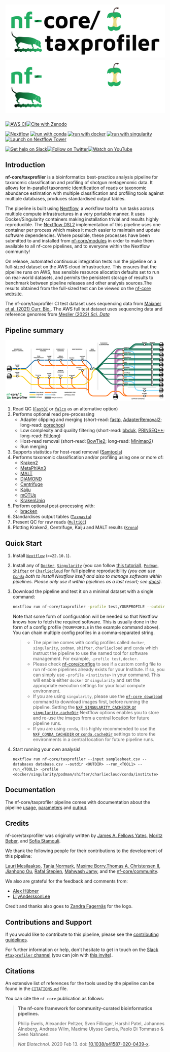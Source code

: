 # ![nf-core/taxprofiler](docs/images/nf-core-taxprofiler_logo_custom_light.png#gh-light-mode-only) ![nf-core/taxprofiler](docs/images/nf-core-taxprofiler_logo_custom_dark.png#gh-dark-mode-only)

[![AWS CI](https://img.shields.io/badge/CI%20tests-full%20size-FF9900?labelColor=000000&logo=Amazon%20AWS)](https://nf-co.re/taxprofiler/results)[![Cite with Zenodo](http://img.shields.io/badge/DOI-10.5281/zenodo.XXXXXXX-1073c8?labelColor=000000)](https://doi.org/10.5281/zenodo.XXXXXXX)

[![Nextflow](https://img.shields.io/badge/nextflow%20DSL2-%E2%89%A522.10.1-23aa62.svg)](https://www.nextflow.io/)
[![run with conda](http://img.shields.io/badge/run%20with-conda-3EB049?labelColor=000000&logo=anaconda)](https://docs.conda.io/en/latest/)
[![run with docker](https://img.shields.io/badge/run%20with-docker-0db7ed?labelColor=000000&logo=docker)](https://www.docker.com/)
[![run with singularity](https://img.shields.io/badge/run%20with-singularity-1d355c.svg?labelColor=000000)](https://sylabs.io/docs/)
[![Launch on Nextflow Tower](https://img.shields.io/badge/Launch%20%F0%9F%9A%80-Nextflow%20Tower-%234256e7)](https://tower.nf/launch?pipeline=https://github.com/nf-core/taxprofiler)

[![Get help on Slack](http://img.shields.io/badge/slack-nf--core%20%23taxprofiler-4A154B?labelColor=000000&logo=slack)](https://nfcore.slack.com/channels/taxprofiler)[![Follow on Twitter](http://img.shields.io/badge/twitter-%40nf__core-1DA1F2?labelColor=000000&logo=twitter)](https://twitter.com/nf_core)[![Watch on YouTube](http://img.shields.io/badge/youtube-nf--core-FF0000?labelColor=000000&logo=youtube)](https://www.youtube.com/c/nf-core)

## Introduction

**nf-core/taxprofiler** is a bioinformatics best-practice analysis pipeline for taxonomic classification and profiling of shotgun metagenomic data. It allows for in-parallel taxonomic identification of reads or taxonomic abundance estimation with multiple classification and profiling tools against multiple databases, produces standardised output tables.

The pipeline is built using [Nextflow](https://www.nextflow.io), a workflow tool to run tasks across multiple compute infrastructures in a very portable manner. It uses Docker/Singularity containers making installation trivial and results highly reproducible. The [Nextflow DSL2](https://www.nextflow.io/docs/latest/dsl2.html) implementation of this pipeline uses one container per process which makes it much easier to maintain and update software dependencies. Where possible, these processes have been submitted to and installed from [nf-core/modules](https://github.com/nf-core/modules) in order to make them available to all nf-core pipelines, and to everyone within the Nextflow community!

On release, automated continuous integration tests run the pipeline on a full-sized dataset on the AWS cloud infrastructure. This ensures that the pipeline runs on AWS, has sensible resource allocation defaults set to run on real-world datasets, and permits the persistent storage of results to benchmark between pipeline releases and other analysis sources.The results obtained from the full-sized test can be viewed on the [nf-core website](https://nf-co.re/taxprofiler/results).

The nf-core/taxprofiler CI test dataset uses sequencing data from [Maixner et al. (2021) Curr. Bio.](https://doi.org/10.1016/j.cub.2021.09.031). The AWS full test dataset uses sequencing data and reference genomes from [Meslier (2022) _Sci. Data_](https://doi.org/10.1038/s41597-022-01762-z)

## Pipeline summary

![](docs/images/taxprofiler_tube.png)

1. Read QC ([`FastQC`](https://www.bioinformatics.babraham.ac.uk/projects/fastqc/) or [`falco`](https://github.com/smithlabcode/falco) as an alternative option)
2. Performs optional read pre-processing
   - Adapter clipping and merging (short-read: [fastp](https://github.com/OpenGene/fastp), [AdapterRemoval2](https://github.com/MikkelSchubert/adapterremoval); long-read: [porechop](https://github.com/rrwick/Porechop))
   - Low complexity and quality filtering (short-read: [bbduk](https://jgi.doe.gov/data-and-tools/software-tools/bbtools/), [PRINSEQ++](https://github.com/Adrian-Cantu/PRINSEQ-plus-plus); long-read: [Filtlong](https://github.com/rrwick/Filtlong))
   - Host-read removal (short-read: [BowTie2](http://bowtie-bio.sourceforge.net/bowtie2/); long-read: [Minimap2](https://github.com/lh3/minimap2))
   - Run merging
3. Supports statistics for host-read removal ([Samtools](http://www.htslib.org/))
4. Performs taxonomic classification and/or profiling using one or more of:
   - [Kraken2](https://ccb.jhu.edu/software/kraken2/)
   - [MetaPhlAn3](https://huttenhower.sph.harvard.edu/metaphlan/)
   - [MALT](https://uni-tuebingen.de/fakultaeten/mathematisch-naturwissenschaftliche-fakultaet/fachbereiche/informatik/lehrstuehle/algorithms-in-bioinformatics/software/malt/)
   - [DIAMOND](https://github.com/bbuchfink/diamond)
   - [Centrifuge](https://ccb.jhu.edu/software/centrifuge/)
   - [Kaiju](https://kaiju.binf.ku.dk/)
   - [mOTUs](https://motu-tool.org/)
   - [KrakenUniq](https://github.com/fbreitwieser/krakenuniq)
5. Perform optional post-processing with:
   - [bracken](https://ccb.jhu.edu/software/bracken/)
6. Standardises output tables ([`Taxpasta`](https://taxpasta.readthedocs.io))
7. Present QC for raw reads ([`MultiQC`](http://multiqc.info/))
8. Plotting Kraken2, Centrifuge, Kaiju and MALT results ([`Krona`](https://hpc.nih.gov/apps/kronatools.html))

## Quick Start

1. Install [`Nextflow`](https://www.nextflow.io/docs/latest/getstarted.html#installation) (`>=22.10.1`).

2. Install any of [`Docker`](https://docs.docker.com/engine/installation/), [`Singularity`](https://www.sylabs.io/guides/3.0/user-guide/) (you can follow [this tutorial](https://singularity-tutorial.github.io/01-installation/)), [`Podman`](https://podman.io/), [`Shifter`](https://nersc.gitlab.io/development/shifter/how-to-use/) or [`Charliecloud`](https://hpc.github.io/charliecloud/) for full pipeline reproducibility _(you can use [`Conda`](https://conda.io/miniconda.html) both to install Nextflow itself and also to manage software within pipelines. Please only use it within pipelines as a last resort; see [docs](https://nf-co.re/usage/configuration#basic-configuration-profiles))_.

3. Download the pipeline and test it on a minimal dataset with a single command:

   ```bash
   nextflow run nf-core/taxprofiler -profile test,YOURPROFILE --outdir <OUTDIR>
   ```

   Note that some form of configuration will be needed so that Nextflow knows how to fetch the required software. This is usually done in the form of a config profile (`YOURPROFILE` in the example command above). You can chain multiple config profiles in a comma-separated string.

   > - The pipeline comes with config profiles called `docker`, `singularity`, `podman`, `shifter`, `charliecloud` and `conda` which instruct the pipeline to use the named tool for software management. For example, `-profile test,docker`.
   > - Please check [nf-core/configs](https://github.com/nf-core/configs#documentation) to see if a custom config file to run nf-core pipelines already exists for your Institute. If so, you can simply use `-profile <institute>` in your command. This will enable either `docker` or `singularity` and set the appropriate execution settings for your local compute environment.
   > - If you are using `singularity`, please use the [`nf-core download`](https://nf-co.re/tools/#downloading-pipelines-for-offline-use) command to download images first, before running the pipeline. Setting the [`NXF_SINGULARITY_CACHEDIR` or `singularity.cacheDir`](https://www.nextflow.io/docs/latest/singularity.html?#singularity-docker-hub) Nextflow options enables you to store and re-use the images from a central location for future pipeline runs.
   > - If you are using `conda`, it is highly recommended to use the [`NXF_CONDA_CACHEDIR` or `conda.cacheDir`](https://www.nextflow.io/docs/latest/conda.html) settings to store the environments in a central location for future pipeline runs.

4. Start running your own analysis!

   ```console
   nextflow run nf-core/taxprofiler --input samplesheet.csv --databases database.csv --outdir <OUTDIR> --run_<TOOL1> --run_<TOOL1> -profile <docker/singularity/podman/shifter/charliecloud/conda/institute>
   ```

## Documentation

The nf-core/taxprofiler pipeline comes with documentation about the pipeline [usage](https://nf-co.re/taxprofiler/usage), [parameters](https://nf-co.re/taxprofiler/parameters) and [output](https://nf-co.re/taxprofiler/output).

## Credits

nf-core/taxprofiler was originally written by [James A. Fellows Yates](https://github.com/jfy133), [Moritz Beber](https://github.com/Midnighter), and [Sofia Stamouli](https://github.com/sofsam).

We thank the following people for their contributions to the development of this pipeline:

[Lauri Mesilaakso](https://github.com/ljmesi), [Tanja Normark](https://github.com/talnor), [Maxime Borry](https://github.com/maxibor),[Thomas A. Christensen II](https://github.com/MillironX), [Jianhong Ou](https://github.com/jianhong), [Rafal Stepien](https://github.com/rafalstepien), [Mahwash Jamy](https://github.com/mjamy), and the [nf-core/community](https://nf-co.re/community).

We also are grateful for the feedback and comments from:

- [Alex Hübner](https://github.com/alexhbnr)
- [LilyAnderssonLee](https://github.com/LilyAnderssonLee)

Credit and thanks also goes to [Zandra Fagernäs](https://github.com/ZandraFagernas) for the logo.

## Contributions and Support

If you would like to contribute to this pipeline, please see the [contributing guidelines](.github/CONTRIBUTING.md).

For further information or help, don't hesitate to get in touch on the [Slack `#taxprofiler` channel](https://nfcore.slack.com/channels/taxprofiler) (you can join with [this invite](https://nf-co.re/join/slack)).

## Citations

<!-- TODO nf-core: Add citation for pipeline after first release. Uncomment lines below and update Zenodo doi and badge at the top of this file. -->
<!-- If you use  nf-core/taxprofiler for your analysis, please cite it using the following doi: [10.5281/zenodo.XXXXXX](https://doi.org/10.5281/zenodo.XXXXXX) -->

An extensive list of references for the tools used by the pipeline can be found in the [`CITATIONS.md`](CITATIONS.md) file.

You can cite the `nf-core` publication as follows:

> **The nf-core framework for community-curated bioinformatics pipelines.**
>
> Philip Ewels, Alexander Peltzer, Sven Fillinger, Harshil Patel, Johannes Alneberg, Andreas Wilm, Maxime Ulysse Garcia, Paolo Di Tommaso & Sven Nahnsen.
>
> _Nat Biotechnol._ 2020 Feb 13. doi: [10.1038/s41587-020-0439-x](https://dx.doi.org/10.1038/s41587-020-0439-x).
